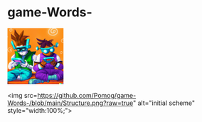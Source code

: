 # game-Words-
<img src="https://github.com/Pomog/game-Words-/blob/main/logo.png?raw=true" alt="Words game" style="width:25%;">

<img src=https://github.com/Pomog/game-Words-/blob/main/Structure.png?raw=true" alt="initial scheme" style="width:100%;">

